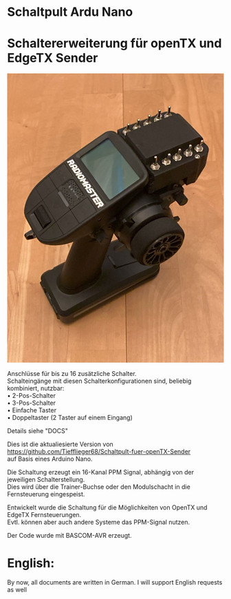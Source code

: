 # Schaltpult Ardu Nano
# Schaltererweiterung für openTX und EdgeTX Sender

 
![image lost ?](Pics/MT12.jpg)
 
 
Anschlüsse für bis zu 16 zusätzliche Schalter.  
Schalteingänge mit diesen Schalterkonfigurationen sind, beliebig kombiniert, nutzbar:  
•  2-Pos-Schalter  
•  3-Pos-Schalter  
•  Einfache Taster  
•  Doppeltaster (2 Taster auf einem Eingang)  

Details siehe "DOCS"

Dies ist die aktualiesierte Version von https://github.com/Tiefflieger68/Schaltpult-fuer-openTX-Sender  
auf Basis eines Arduino Nano.  
 
Die Schaltung erzeugt ein 16-Kanal PPM Signal, abhängig von der jeweiligen Schalterstellung.  
Dies wird über die Trainer-Buchse oder den Modulschacht in die Fernsteuerung eingespeist.  
 
Entwickelt wurde die Schaltung für die Möglichkeiten von OpenTX und EdgeTX Fernsteuerungen.  
Evtl. können aber auch andere Systeme das PPM-Signal nutzen.  

Der Code wurde mit BASCOM-AVR erzeugt.  


# English:  
By now, all documents are written in German. I will support English requests as well  